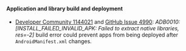 #### Application and library build and deployment

* [Developer Community 1144021][0] and
  [GitHub Issue 4990](https://github.com/xamarin/xamarin-android/issues/4990):
  *ADB0010: [INSTALL_FAILED_INVALID_APK: Failed to extract native libraries, res=-2]*
  build error could prevent apps from being deployed after `AndroidManifest.xml` changes.

[0]: https://developercommunity.visualstudio.com/content/problem/1144021/vs-1670-compile-and-archive-issues.html
